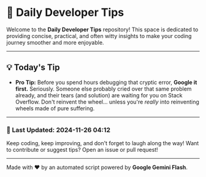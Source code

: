 
# 🌟 Daily Developer Tips

Welcome to the **Daily Developer Tips** repository! This space is dedicated to providing concise, practical, and often witty insights to make your coding journey smoother and more enjoyable.

---

## 💡 Today's Tip

- **Pro Tip:**  Before you spend hours debugging that cryptic error,  **Google it first.**  Seriously.  Someone else probably cried over that same problem already, and their tears (and solution) are waiting for you on Stack Overflow.  Don't reinvent the wheel... unless you're *really* into reinventing wheels made of pure suffering.

---

### 📅 Last Updated: 2024-11-26 04:12

Keep coding, keep improving, and don't forget to laugh along the way! Want to contribute or suggest tips? Open an issue or pull request!

---

Made with ❤️ by an automated script powered by **Google Gemini Flash**.
